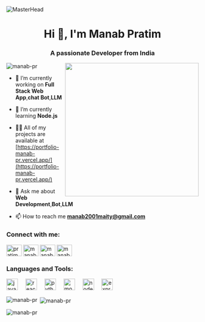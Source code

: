 ![MasterHead](https://user-images.githubusercontent.com/74038190/225813708-98b745f2-7d22-48cf-9150-083f1b00d6c9.gif )
<h1 align="center">Hi 👋, I'm Manab Pratim</h1>
<h3 align="center">A passionate Developer from India</h3>
<img align="right" width="350" src="https://cdn.dribbble.com/users/1162077/screenshots/3848914/programmer.gif">
<p align="left"> <img src="https://komarev.com/ghpvc/?username=manab-pr&label=Profile%20views&color=0e75b6&style=flat" alt="manab-pr" /> </p>

- 🔭 I’m currently working on **Full Stack Web App**,**chat Bot**,**LLM**

- 🌱 I’m currently learning **Node.js**

- 👨‍💻 All of my projects are available at [https://portfolio-manab-pr.vercel.app/](https://portfolio-manab-pr.vercel.app/)

- 💬 Ask me about **Web Development**,**Bot**,**LLM**

- 📫 How to reach me **manab2001maity@gmail.com**

<h3 align="left">Connect with me:</h3>
<p align="left">
<a href="https://twitter.com/pratim_manab" target="blank"><img align="center" src="https://raw.githubusercontent.com/rahuldkjain/github-profile-readme-generator/master/src/images/icons/Social/twitter.svg" alt="pratim_manab" height="30" width="40" /></a>
<a href="https://linkedin.com/in/manab-pratim-maity-402172208" target="blank"><img align="center" src="https://raw.githubusercontent.com/rahuldkjain/github-profile-readme-generator/master/src/images/icons/Social/linked-in-alt.svg" alt="manab-pratim-maity-402172208" height="30" width="40" /></a>
<a href="https://instagram.com/manab.pratim" target="blank"><img align="center" src="https://raw.githubusercontent.com/rahuldkjain/github-profile-readme-generator/master/src/images/icons/Social/instagram.svg" alt="manab.pratim" height="30" width="40" /></a>
<a href="https://www.leetcode.com/manab-pr" target="blank"><img align="center" src="https://raw.githubusercontent.com/rahuldkjain/github-profile-readme-generator/master/src/images/icons/Social/leet-code.svg" alt="manab-pr" height="30" width="40" /></a>
</p>

<h3 align="left">Languages and Tools:</h3>
<div align="left">
  <img src="https://img.shields.io/badge/JavaScript-F7DF1E?logo=javascript&logoColor=black&style=for-the-badge" height="30" alt="javascript logo"  />
  <img width="12" />
  <img src="https://img.shields.io/badge/React-61DAFB?logo=react&logoColor=black&style=for-the-badge" height="30" alt="react logo"  />
  <img width="12" />
  <img src="https://img.shields.io/badge/Python-3776AB?logo=python&logoColor=white&style=for-the-badge" height="30" alt="python logo"  />
  <img width="12" />
  <img src="https://img.shields.io/badge/MongoDB-47A248?logo=mongodb&logoColor=white&style=for-the-badge" height="30" alt="mongodb logo"  />
  <img width="12" />
  <img src="https://img.shields.io/badge/Node.js-339933?logo=nodedotjs&logoColor=white&style=for-the-badge" height="30" alt="nodejs logo"  />
  <img width="12" />
  <img src="https://img.shields.io/badge/Express-000000?logo=express&logoColor=white&style=for-the-badge" height="30" alt="express logo"  />
</div>

<p><img align="left" src="https://github-readme-stats.vercel.app/api/top-langs?username=manab-pr&show_icons=true&locale=en&layout=compact" alt="manab-pr" /></p>

<p>&nbsp;<img align="center" src="https://github-readme-stats.vercel.app/api?username=manab-pr&show_icons=true&locale=en" alt="manab-pr" /></p>

<p><img align="center" src="https://github-readme-streak-stats.herokuapp.com/?user=manab-pr&" alt="manab-pr" /></p>
